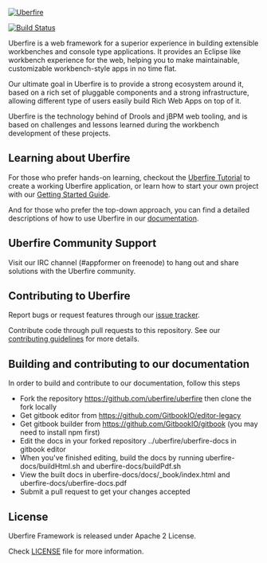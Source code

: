 [![Uberfire](http://uberfireframework.org/upload/images/uberfire-logo.png)](http://uberfireframework.org/)

[![Build Status](http://ci.kiegroup.org/buildStatus/icon?job=uberfire)](http://ci.kiegroup.org/job/uberfire)

Uberfire is a web framework for a superior experience in building extensible workbenches and console type applications.
It provides an Eclipse like workbench experience for the web, helping you to make maintainable, customizable workbench-style apps in no time flat.

Our ultimate goal in Uberfire is to provide a strong ecosystem around it, based on a rich set of pluggable components and a strong infrastructure, allowing different type of users easily build Rich Web Apps on top of it.

Uberfire is the technology behind of Drools and jBPM web tooling, and is based on challenges and lessons learned during the workbench development of these projects.

## Learning about Uberfire

For those who prefer hands-on learning, checkout the [Uberfire Tutorial](http://www.uberfireframework.org/docs/tutorial/tutorial.html) to create a working Uberfire application, or learn how to start your own project with our [Getting Started Guide](http://www.uberfireframework.org/docs/gettingStarted/gettingStarted.html).

And for those who prefer the top-down approach, you can find a detailed descriptions of how to use Uberfire in our [documentation](http://www.uberfireframework.org/docs/index.html).

## Uberfire Community Support

Visit our IRC channel (#appformer on freenode) to hang out and share solutions with the Uberfire community.

## Contributing to Uberfire

Report bugs or request features through our [issue tracker](https://issues.jboss.org/projects/UF).

Contribute code through pull requests to this repository. See our [contributing guidelines](https://github.com/droolsjbpm/droolsjbpm-build-bootstrap/blob/master/README.md) for more details.

## Building and contributing to our documentation

In order to build and contribute to our documentation, follow this steps
   
- Fork the repository https://github.com/uberfire/uberfire then clone the fork locally
- Get gitbook editor from https://github.com/GitbookIO/editor-legacy
- Get gitbook builder from https://github.com/GitbookIO/gitbook (you may need to install npm first)
- Edit the docs in your forked repository ../uberfire/uberfire-docs in gitbook editor
- When you've finished editing, build the docs by running uberfire-docs/buildHtml.sh and uberfire-docs/buildPdf.sh
- View the built docs in uberfire-docs/docs/_book/index.html and uberfire-docs/uberfire-docs.pdf
- Submit a pull request to get your changes accepted

## License

Uberfire Framework is released under Apache 2 License.

Check [LICENSE](https://github.com/uberfire/uberfire/blob/master/LICENSE-ASL-2.0.txt) file for more information.
 
